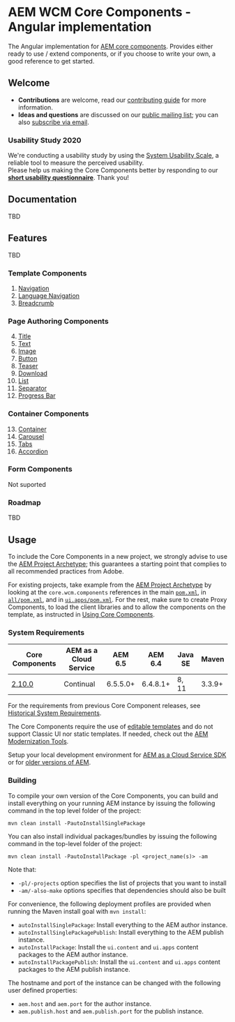 # AEM WCM Core Components - Angular implementation

The Angular implementation for [AEM core components](https://github.com/adobe/aem-core-wcm-components). 
Provides either ready to use / extend components, or if you choose to write your own, a good reference to get started.



## Welcome

* **Contributions** are welcome, read our [contributing guide](CONTRIBUTING.md) for more information.
* **Ideas and questions** are discussed on our [public mailing list](https://groups.google.com/forum/#!forum/aem-core-components-dev); you can also [subscribe via email](mailto:aem-core-components-dev+subscribe@googlegroups.com).

### Usability Study 2020

We're conducting a usability study by using the [System Usability Scale](https://measuringu.com/sus/), a reliable tool to measure the perceived usability.  
Please help us making the Core Components better by responding to our **[short usability questionnaire](https://s2.userzoom.com/m/MSBDNTc1MlMxMDk1)**. Thank you!

## Documentation

TBD

## Features

TBD

### Template Components

1. [Navigation](content/src/content/jcr_root/apps/core/wcm/components/navigation/v1/navigation)
2. [Language Navigation](content/src/content/jcr_root/apps/core/wcm/components/languagenavigation/v1/languagenavigation)
3. [Breadcrumb](content/src/content/jcr_root/apps/core/wcm/components/breadcrumb/v2/breadcrumb)

### Page Authoring Components

4. [Title](content/src/content/jcr_root/apps/core/wcm/components/title/v2/title)
5. [Text](content/src/content/jcr_root/apps/core/wcm/components/text/v2/text)
6. [Image](content/src/content/jcr_root/apps/core/wcm/components/image/v2/image)
7. [Button](content/src/content/jcr_root/apps/core/wcm/components/button/v1/button)
8. [Teaser](content/src/content/jcr_root/apps/core/wcm/components/teaser/v1/teaser)
9. [Download](content/src/content/jcr_root/apps/core/wcm/components/download/v1/download)
10. [List](content/src/content/jcr_root/apps/core/wcm/components/list/v2/list)
11. [Separator](content/src/content/jcr_root/apps/core/wcm/components/separator/v1/separator)
12. [Progress Bar](content/src/content/jcr_root/apps/core/wcm/components/progressbar/v1/progressbar)

### Container Components

13. [Container](content/src/content/jcr_root/apps/core/wcm/components/container/v1/container)
14. [Carousel](content/src/content/jcr_root/apps/core/wcm/components/carousel/v1/carousel)
15. [Tabs](content/src/content/jcr_root/apps/core/wcm/components/tabs/v1/tabs)
16. [Accordion](content/src/content/jcr_root/apps/core/wcm/components/accordion/v1/accordion)

### Form Components

Not suported

### Roadmap

TBD

## Usage

To include the Core Components in a new project, we strongly advise to use the [AEM Project Archetype](https://github.com/adobe/aem-project-archetype); this guarantees a starting point that complies to all recommended practices from Adobe.

For existing projects, take example from the [AEM Project Archetype](https://github.com/adobe/aem-project-archetype) by looking at the `core.wcm.components` references in the main [`pom.xml`](https://github.com/adobe/aem-project-archetype/blob/master/src/main/archetype/pom.xml), in [`all/pom.xml`](https://github.com/adobe/aem-project-archetype/blob/master/src/main/archetype/all/pom.xml), and in [`ui.apps/pom.xml`](https://github.com/adobe/aem-project-archetype/blob/master/src/main/archetype/ui.apps/pom.xml). For the rest, make sure to create Proxy Components, to load the client libraries and to allow the components on the template, as instructed in [Using Core Components](https://docs.adobe.com/content/help/en/experience-manager-core-components/using/get-started/using.html).

### System Requirements

Core Components | AEM as a Cloud Service | AEM 6.5 | AEM 6.4 | Java SE | Maven
----------------|------------------------|---------|---------|---------|---------
[2.10.0](https://github.com/adobe/aem-core-wcm-components/releases/tag/core.wcm.components.reactor-2.10.0) | Continual | 6.5.5.0+ | 6.4.8.1+ | 8, 11 | 3.3.9+

For the requirements from previous Core Component releases, see [Historical System Requirements](VERSIONS.md).

The Core Components require the use of [editable templates](https://docs.adobe.com/content/help/en/experience-manager-learn/sites/page-authoring/template-editor-feature-video-use.html) and do not support Classic UI nor static templates. If needed, check out the [AEM Modernization Tools](https://opensource.adobe.com/aem-modernize-tools/pages/tools.html).

Setup your local development environment for [AEM as a Cloud Service SDK](https://docs.adobe.com/content/help/en/experience-manager-learn/cloud-service/local-development-environment-set-up/overview.html) or for [older versions of AEM](https://docs.adobe.com/content/help/en/experience-manager-learn/foundation/development/set-up-a-local-aem-development-environment.html).

### Building

To compile your own version of the Core Components, you can build and install everything on your running AEM instance by issuing the following command in the top level folder of the project:

    mvn clean install -PautoInstallSinglePackage

You can also install individual packages/bundles by issuing the following command in the top-level folder of the project:

    mvn clean install -PautoInstallPackage -pl <project_name(s)> -am

Note that:
* `-pl/-projects` option specifies the list of projects that you want to install
* `-am/-also-make` options specifies that dependencies should also be built

For convenience, the following deployment profiles are provided when running the Maven install goal with `mvn install`:
* `autoInstallSinglePackage`: Install everything to the AEM author instance.
* `autoInstallSinglePackagePublish`: Install everything to the AEM publish instance.
* `autoInstallPackage`: Install the `ui.content` and `ui.apps` content packages to the AEM author instance.
* `autoInstallPackagePublish`: Install the `ui.content` and `ui.apps` content packages to the  AEM publish instance.

The hostname and port of the instance can be changed with the following user defined properties:
* `aem.host` and `aem.port` for the author instance.
* `aem.publish.host` and `aem.publish.port` for the publish instance.

